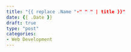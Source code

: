```yaml
---
title: "{{ replace .Name "-" " " | title }}"
date: {{ .Date }}
draft: true
type: "post"
categories:
- Web Development
---
```

